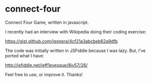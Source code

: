 connect-four
============

Connect Four Game, written in javascript.

I recently had an interview with Wikipedia doing their coding exercise:

https://gist.github.com/jgonera/4cf21a3abcbeb62a9dfb

The code was initially written in JSFiddle because I was lazy. But, I've ported what I have:

http://jsfiddle.net/jeff1evesque/8jy57/26/

Feel free to use, or improve it.  Thanks!

